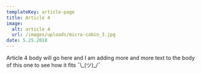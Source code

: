 ```yaml
---
templateKey: article-page
title: Article 4
image:
  alt: article 4
  url: /images/uploads/micro-cabin_3.jpg
date: 5.25.2018
---
```

Article 4 body will go here and I am adding more and more text to the body of this one to see how it fits ¯\\_(ツ)\_/¯

